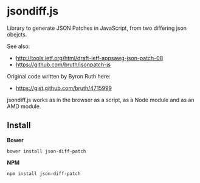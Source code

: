 # jsondiff.js

Library to generate JSON Patches in JavaScript, from two differing json obejcts.

See also:
* http://tools.ietf.org/html/draft-ietf-appsawg-json-patch-08
* https://github.com/bruth/jsonpatch-js

Original code written by Byron Ruth here:
* https://gist.github.com/bruth/4715999

jsondiff.js works as in the browser as a script, as a Node module and as an
AMD module.

## Install

**Bower**

```
bower install json-diff-patch
```

**NPM**

```
npm install json-diff-patch
```

